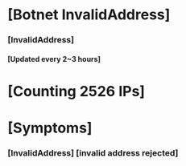 # [Botnet InvalidAddress]
### [InvalidAddress]
#### [Updated every 2~3 hours]

# [Counting 2526 IPs]

# [Symptoms] 
###   [InvalidAddress] [invalid address rejected]

